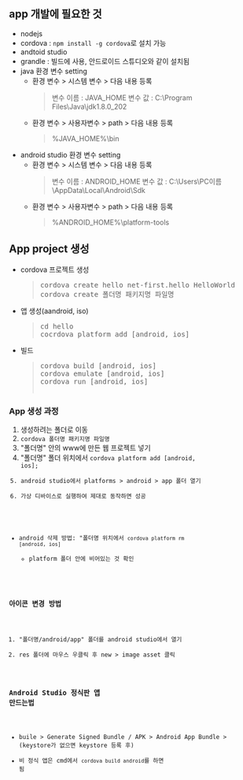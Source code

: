 ## app 개발에 필요한 것
* nodejs
* cordova : <code>npm install -g cordova</code>로 설치 가능
* andtoid studio
* grandle : 빌드에 사용, 안드로이드 스튜디오와 같이 설치됨
* java 환경 변수 setting
  * 환경 변수 > 시스템 변수 > 다음 내용 등록 
    > 변수 이름 : JAVA_HOME
    > 변수 값 : C:\Program Files\Java\jdk1.8.0_202
  * 환경 변수 > 사용자변수 > path > 다음 내용 등록
    > %JAVA_HOME%\bin
* android studio 환경 변수 setting
  * 환경 변수 > 시스템 변수 > 다음 내용 등록 
    > 변수 이름 : ANDROID_HOME
    > 변수 값 : C:\Users\PC이름\AppData\Local\Android\Sdk
  * 환경 변수 > 사용자변수 > path > 다음 내용 등록
    > %ANDROID_HOME%\platform-tools

## App project 생성
* cordova 프로젝트 생성
  > <pre>
  > cordova create hello net-first.hello HelloWorld
  > cordova create 폴더명 패키지명 파일명
  > </pre>
* 앱 생성(aandroid, iso)
  > <pre>
  > cd hello
  > cocrdova platform add [android, ios]
  > </pre>
* 빌드
  > <pre>
  > cordova build [android, ios]
  > cordova emulate [android, ios]
  > cordova run [android, ios]

### App 생성 과정
1. 생성하려는 폴더로 이동
2. <code>cordova 폴더명 패키지명 파일명</code>
3. "폴더명" 안의 www에 만든 웹 프로젝트 넣기
4. "폴더명" 폴더 위치에서 <code>cordova platform add [android, ios];
5. android studio에서 platforms > android > app 폴더 열기
6. 가상 디바이스로 실행하여 제대로 동작하면 성공
* android 삭제 방법: "폴더명 위치에서 <code>cordova platform rm [android, ios]</code>
  * platform 폴더 안에 비어있는 것 확인

### 아이콘 변경 방법
1. "폴더명/android/app" 폴더를 android studio에서 열기
2. res 폴더에 마우스 우클릭 후 new > image asset 클릭

### Android Studio 정식판 앱 만드는법
* buile > Generate Signed Bundle / APK > Android App Bundle > (keystore가 없으면 keystore 등록 후)
* 비 정식 앱은 cmd에서 <code>cordova build android</code>를 하면 됨